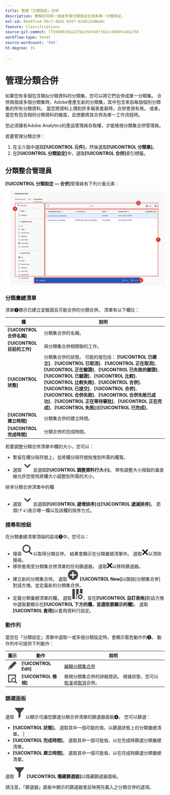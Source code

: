 ```yaml
---
title: 管理「分類設定」合併
description: 瞭解如何將一個或多個分類設定合併為單一分類設定。
exl-id: 0be97ca4-56c3-4642-9347-924812e88e8c
feature: Classifications
source-git-commit: 77599d015ba227be25b7ebff82ecd609fa45a756
workflow-type: tm+mt
source-wordcount: '594'
ht-degree: 3%

---
```


# 管理分類合併

如果您有多個包含類似分類資料的分類集，您可以將它們合併成單一分類集。 合併兩個或多個分類集時，Adobe會產生新的分類集，其中包含來自每個個別分類集的所有分類資料。 當您將資料上傳到許多報表套裝時，合併會很有用。 或者，當您有包含相同分類資料的維度，且想要將其合併為單一工作流程時。

您必須擁有Adobe Analytics的產品管理員存取權，才能檢視分類集合併管理員。



若要管理分類合併：

1. 在主介面中選取&#x200B;**[!UICONTROL 元件]**，然後選取&#x200B;**[!UICONTROL 分類集]**。
1. 在&#x200B;**[!UICONTROL 分類設定]**&#x200B;中，選取&#x200B;**[!UICONTROL 合併]**&#x200B;索引標籤。


## 分類整合管理員

**[!UICONTROL 分類設定 — 合併]**&#x200B;管理員有下列介面元素：

![分類集 — 合併管理員](assets/classifications-sets-consolidations.png)



### 分類彙總清單

清單➊顯示已建立並驗證且可能合併的分類合併。 清單有以下欄位：

| 欄 | 說明 |
|---|---|
| **[!UICONTROL 合併名稱]** | 分類集合併的名稱。 |
| **[!UICONTROL 目前的工作]** | 與分類集合併相關聯的工作。 |
| **[!UICONTROL 狀態]** | 分類集合併的狀態。 可能的值包括： **[!UICONTROL 已建立]**、**[!UICONTROL 已取消]**、**[!UICONTROL 正在取消]**、**[!UICONTROL 正在驗證]**、**[!UICONTROL 已失敗的驗證]**、**[!UICONTROL 已驗證]**、**[!UICONTROL 比較]**、**[!UICONTROL 比較失敗]**、**[!UICONTROL 合併]**、**[!UICONTROL 已提交]**、**[!UICONTROL 合併]**、**[!UICONTROL 合併失敗]**、**[!UICONTROL 合併失敗已成功]**、**[!UICONTROL 正在等待審批]**、**[!UICONTROL 正在完成]**、**[!UICONTROL 失敗]**&#x200B;或&#x200B;**[!UICONTROL 已完成]**。 |
| **[!UICONTROL 建立時間]** | 分類集合併的建立時間。 |
| **[!UICONTROL 完成時間]** | 分類合併的完成時間。 |


若要調整分類合併清單中欄的大小，您可以：

* 暫留在欄分隔符號上，並將欄分隔符號拖曳到所需的欄寬。
* 選取![V形向下](/help/assets/icons/ChevronDown.svg)並選取&#x200B;**[!UICONTROL 調整資料行大小]**。 帶有調整大小按鈕的垂直線允許您使用將欄大小調整到所需的大小。

排序分類合併清單中的欄

* 選取![V形向下](/help/assets/icons/ChevronDown.svg)並選取&#x200B;**[!UICONTROL 遞增排序]**&#x200B;或&#x200B;**[!UICONTROL 遞減排序]**。 箭頭(↑↓)表示哪一欄以及該欄的排序方式。

### 搜尋和按鈕

在分類彙總清單頂端的區域➋中，您可以：

* 搜尋![搜尋](/help/assets/icons/Search.svg)以取得分類合併。 結果會顯示在分類彙總清單中。 選取![CrossSize200](/help/assets/icons/CrossSize200.svg)以清除搜尋。
* 移除套用至分類集合併清單的任何篩選器。 選取![CrossSize100](/help/assets/icons/CrossSize100.svg)以移除篩選器。
* 建立新的分類集合併。 選取![AddCircle](/help/assets/icons/AddCircle.svg) **[!UICONTROL New]**&#x200B;以開啟[分類集合併]對話方塊，並定義新的分類集合併。
* 定義分類彙總清單的欄。 選取![ColumnSetting](/help/assets/icons/ColumnSetting.svg)，並在&#x200B;**[!UICONTROL 自訂表格]**&#x200B;對話方塊中選取要顯示在&#x200B;**[!UICONTROL 下方的欄，並選取要顯示的欄]**。 選取&#x200B;**[!UICONTROL 套用]**&#x200B;以套用資料行設定。


### 動作列

當您在「分類設定」清單中選取一或多個分類設定時，會顯示藍色動作列➌。 動作列中可提供下列動作：

| 圖示 | 動作 | 說明 |
|---|---|---|
| ![編輯](/help/assets/icons/Edit.svg) | **[!UICONTROL Edit]** | [編輯分類集合併](process.md#edit-a-consolidation) |
| ![檢視詳細資料](/help/assets/icons/ViewDetail.svg) | **[!UICONTROL 檢視]** | 檢視分類集合併的詳細資訊。 根據狀態，您可以[核准](process.md#approve)或[取消](process.md#cancel)合併。 |


### 篩選面板

選取![篩選器](/help/assets/icons/Filter.svg)以顯示可讓您篩選分類合併清單的篩選器面板➍。 您可以篩選：

* **[!UICONTROL 狀態]**。 選取其中一個可能的值，以篩選狀態上的分類彙總清單。 |
* **[!UICONTROL 完成時間]**。 選取其中一個可能值，以在完成時篩選分類彙總清單。
* **[!UICONTROL 建立時間]**。 選取其中一個可能值，以在完成時篩選分類彙總清單。


選取![篩選器](/help/assets/icons/Filter.svg) **[!UICONTROL 隱藏篩選器]**&#x200B;以隱藏篩選器面板。

請注意，「篩選器」面板中顯示的篩選器會反映預先載入之分類合併的選項。


<!--

**[!UICONTROL Components]** > **[!UICONTROL Classification sets]** > **[!UICONTROL Consolidations]**

Once a consolidation is run, the original classification sets are removed, with the consolidated classification set taking their place. Click **[!UICONTROL Add]** to [Create a consolidation](process.md).

## Filter classification sets

The left side of the Classification set consolidation manager provides filter settings to locate the desired consolidation. Clicking the filter icon toggles the filter settings visibility. You can filter consolidations by **[!UICONTROL Status]**, **[!UICONTROL Completion time]**, or **[!UICONTROL Creation time]**.

![Classification set consolidation filters](../../assets/classification-set-consolidation-filters.png)

Additional filter options are available above the Classification set consolidation manager columns:

* **[!UICONTROL Search by title]**: Search for consolidations by name.
* **Show/Hide columns**: Toggle visibility for any column besides [!UICONTROL Name].

## Classification set consolidation manager columns

The following columns are available in the Classification set consolidation manager:

* **[!UICONTROL Name]**: The name of the consolidation.
* **[!UICONTROL Current job]**: The current job. 
* **[!UICONTROL Status]**: The status of the consolidation. 
* **[!UICONTROL Creation date]**: The date and time that the consolidation was created.
* **[!UICONTROL Completion date]**: The date and time that the consolidation completed (or failed).

-->
